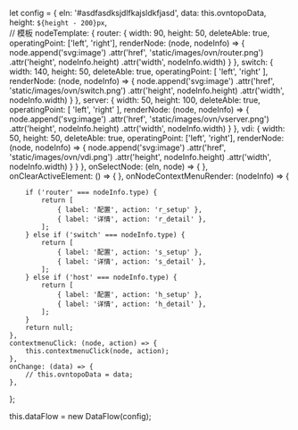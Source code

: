 let config = {
    eln: '#asdfasdksjdlfkajsldkfjasd',
    data: this.ovntopoData,
    height: `${height - 200}px`,                                                                            
    // 模板
    nodeTemplate: {
        router: {
            width: 90,
            height: 50,
            deleteAble: true,
            operatingPoint: ['left', 'right'],
            renderNode: (node, nodeInfo) => {
                node.append('svg:image')
                    .attr('href', 'static/images/ovn/router.png')
                    .attr('height', nodeInfo.height)
                    .attr('width', nodeInfo.width)
            }
        },
        switch: {
            width: 140,
            height: 50,
            deleteAble: true,
            operatingPoint: [
                'left', 'right'
            ],
            renderNode: (node, nodeInfo) => {
                node.append('svg:image')
                    .attr('href', 'static/images/ovn/switch.png')
                    .attr('height', nodeInfo.height)
                    .attr('width', nodeInfo.width)
            }
        },
        server: {
            width: 50,
            height: 100,
            deleteAble: true,
            operatingPoint: [
                'left', 'right'
            ],
            renderNode: (node, nodeInfo) => {
                node.append('svg:image')
                    .attr('href', 'static/images/ovn/vserver.png')
                    .attr('height', nodeInfo.height)
                    .attr('width', nodeInfo.width)
            }
        },
        vdi: {
            width: 50,
            height: 50,
            deleteAble: true,
            operatingPoint: ['left', 'right'],
            renderNode: (node, nodeInfo) => {
                node.append('svg:image')
                    .attr('href', 'static/images/ovn/vdi.png')
                    .attr('height', nodeInfo.height)
                    .attr('width', nodeInfo.width)
            }
        }
    },
    onSelectNode: (eln, node) => {
    },
    onClearActiveElement: () => {
    },
    onNodeContextMenuRender: (nodeInfo) => {

        if ('router' === nodeInfo.type) {
            return [
                { label: '配置', action: 'r_setup' },
                { label: '详情', action: 'r_detail' },
            ];
        } else if ('switch' === nodeInfo.type) {
            return [
                { label: '配置', action: 's_setup' },
                { label: '详情', action: 's_detail' },
            ];
        } else if ('host' === nodeInfo.type) {
            return [
                { label: '配置', action: 'h_setup' },
                { label: '详情', action: 'h_detail' },
            ];
        }
        return null;
    },
    contextmenuClick: (node, action) => {
        this.contextmenuClick(node, action);
    },
    onChange: (data) => {
        // this.ovntopoData = data;
    },
};

this.dataFlow = new DataFlow(config);